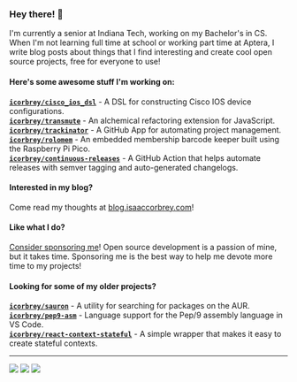 ### Hey there! 👋

I'm currently a senior at Indiana Tech, working on my Bachelor's in CS. When I'm not
learning full time at school or working part time at Aptera, I write blog posts about
things that I find interesting and create cool open source projects, free for everyone
to use!

#### Here's some awesome stuff I'm working on:

**[`icorbrey/cisco_ios_dsl`][repo-cisco-ios-dsl]** - A DSL for constructing Cisco IOS device configurations.  
**[`icorbrey/transmute`][repo-transmute]** - An alchemical refactoring extension for JavaScript.  
**[`icorbrey/trackinator`][repo-trackinator]** - A GitHub App for automating project management.  
**[`icorbrey/rolomem`][repo-rolomem]** - An embedded membership barcode keeper built using the Raspberry Pi Pico.  
**[`icorbrey/continuous-releases`][repo-continuous-releases]** - A GitHub Action that helps automate releases with semver tagging and auto-generated changelogs.
  
#### Interested in my blog?

Come read my thoughts at [blog.isaaccorbrey.com][social-medium]!

#### Like what I do?

[Consider sponsoring me][sponsor-profile]! Open source development is a passion of mine, but it takes
time. Sponsoring me is the best way to help me devote more time to my projects!
  
#### Looking for some of my older projects?

**[`icorbrey/sauron`][repo-sauron]** - A utility for searching for packages on the AUR.  
**[`icorbrey/pep9-asm`][repo-pep9-asm]** - Language support for the Pep/9 assembly language in VS Code.  
**[`icorbrey/react-context-stateful`][repo-react-context-stateful]** - A simple wrapper that makes it easy to create stateful
  contexts.
  
---

[![][badge-linkedin]][social-linkedin]
[![][badge-medium]][social-medium]
[![][badge-twitter]][social-twitter]

[sponsor-profile]: https://github.com/sponsors/icorbrey "Sponsor Isaac Corbrey on GitHub"

[social-medium]: https://blog.isaaccorbrey.com "Follow Isaac Corbrey on Medium"
[social-twitter]: https://twitter.com/icorbrey "Follow Isaac Corbrey on Twitter"
[social-linkedin]: https://linkedin.com/in/icorbrey "Connect with Isaac Corbrey on LinkedIn"

[repo-sauron]: https://github.com/icorbrey/sauron "Check out icorbrey/sauron on GitHub"
[repo-rolomem]: https://github.com/icorbrey/rolomem "Check out icorbrey/rolomem on GitHub"
[repo-pep9-asm]: https://github.com/icorbrey/pep9-asm "Check out icorbrey/pep9-asm on GitHub"
[repo-transmute]: https://github.com/icorbrey/transmute "Check out icorbrey/transmute on GitHub"
[repo-trackinator]: https://github.com/icorbrey/trackinator "Check out icorbrey/trackinator on GitHub"
[repo-cisco-ios-dsl]: https://github.com/icorbrey/cisco_ios_dsl "Check out icorbrey/cisco_ios_dsl on GitHub"
[repo-continuous-releases]: https://github.com/icorbrey/continuous-releases "Check out icorbrey/continuous-releases on GitHub"
[repo-react-context-stateful]: https://github.com/icorbrey/react-context-stateful "Check out icorbrey/react-context-stateful on GitHub"

[badge-medium]: https://img.shields.io/static/v1?style=for-the-badge&logo=medium&label=medium&logoColor=white&labelColor=000000&message=@icorbrey&color=333333
[badge-twitter]: https://img.shields.io/static/v1?style=for-the-badge&logo=twitter&label=twitter&logoColor=white&labelColor=1DA1F2&message=@icorbrey&color=333333
[badge-linkedin]: https://img.shields.io/static/v1?style=for-the-badge&logo=linkedin&label=linkedin&logoColor=white&labelColor=0A66C2&message=/in/icorbrey&color=333333
